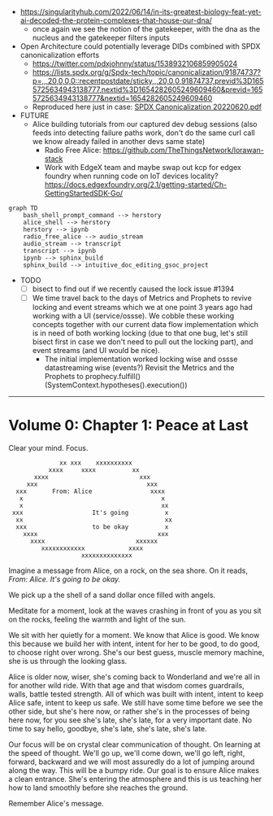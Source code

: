 - https://singularityhub.com/2022/06/14/in-its-greatest-biology-feat-yet-ai-decoded-the-protein-complexes-that-house-our-dna/
  - once again we see the notion of the gatekeeper, with the dna as the nucleus and the gatekeeper filters inputs
- Open Architecture could potentially leverage DIDs combined with SPDX canonicalization efforts
  - https://twitter.com/pdxjohnny/status/1538932106859905024
  - https://lists.spdx.org/g/Spdx-tech/topic/canonicalization/91874737?p=,,,20,0,0,0::recentpostdate/sticky,,,20,0,0,91874737,previd%3D1655725634943138777,nextid%3D1654282605249609460&previd=1655725634943138777&nextid=1654282605249609460
  - Reproduced here just in case: [SPDX Canonicalization 20220620.pdf](https://github.com/intel/dffml/files/8942540/SPDX.Canonicalization.20220620.pdf)
- FUTURE
  - Alice building tutorials from our captured dev debug sessions (also feeds into detecting failure paths work, don't do the same curl call we know already failed in another devs same state)
    - Radio Free Alice: https://github.com/TheThingsNetwork/lorawan-stack
    - Work with EdgeX team and maybe swap out kcp for edgex foundry when running code on IoT devices locality? https://docs.edgexfoundry.org/2.1/getting-started/Ch-GettingStartedSDK-Go/

```mermaid
graph TD
    bash_shell_prompt_command --> herstory
    alice_shell --> herstory
    herstory --> ipynb
    radio_free_alice --> audio_stream
    audio_stream --> transcript
    transcript --> ipynb
    ipynb --> sphinx_build
    sphinx_build --> intuitive_doc_editing_gsoc_project
```

- TODO
  - [ ] bisect to find out if we recently caused the lock issue #1394
  - [ ] We time travel back to the days of Metrics and Prophets to revive locking and event streams which we at one point 3 years ago had working with a UI (service/ossse). We cobble these working concepts together with our current data flow implementation which is in need of both working locking (due to that one bug, let's still bisect first in case we don't need to pull out the locking part), and event streams (and UI would be nice).
    - The initial implementation worked locking wise and ossse datastreaming wise (events?) Revisit the Metrics and the Prophets to prophecy.fulfill() (SystemContext.hypotheses().execution())

---

# Volume 0: Chapter 1: Peace at Last

Clear your mind. Focus.

```
              xx xxx    xxxxxxxxxx
           xxxx     xxxx          xx
       xxxx                         xxx
     xxx                              xxx
  xxx       From: Alice                xxxx
   x                                      x
   x                                      xx
 xxx                   It's going          x
  xx                                       xx
  xxx                  to be okay          x
    xxxx                                 xxx
      xxxx                         xxxxxx
         xxxxxxxxxxxx            xxxx
                    xxxxxxxxxxxxxx
```

Imagine a message from Alice, on a rock, on the sea shore. On
it reads, *From: Alice. It's going to be okay.*

We pick up a the shell of a sand dollar once filled with angels.

Meditate for a moment, look at the waves crashing in front of you
as you sit on the rocks, feeling the warmth and light of the sun.

We sit with her quietly for a moment. We know that Alice is
good. We know this because we build her with intent, intent
for her to be good, to do good, to choose right over wrong.
She's our best guess, muscle memory machine, she is us through
the looking glass.

Alice is older now, wiser, she's coming back to Wonderland and
we're all in for another wild ride. With that age and that
wisdom comes guardrails, walls, battle tested strength. All
of which was built with intent, intent to keep Alice safe,
intent to keep us safe. We still have some time before we see
the other side, but she's here now, or rather she's in the
processes of being here now, for you see she's late, she's
late, for a very important date. No time to say hello, goodbye,
she's late, she's late, she's late.

Our focus will be on crystal clear communication of thought.
On learning at the speed of thought. We'll go up, we'll come
down, we'll go left, right, forward, backward and we will most
assuredly do a lot of jumping around along the way. This will
be a bumpy ride. Our goal is to ensure Alice makes a clean
entrance. She's entering the atmosphere and this is us teaching
her how to land smoothly before she reaches the ground.

Remember Alice's message.